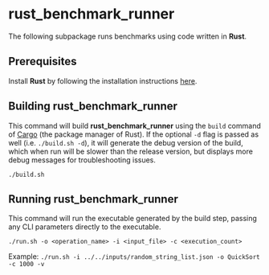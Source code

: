 # rust_benchmark_runner

The following subpackage runs benchmarks using code written in **Rust**.

## Prerequisites

Install **Rust** by following the installation instructions [here](https://www.rust-lang.org/tools/install).

## Building rust_benchmark_runner

This command will build **rust_benchmark_runner** using the `build` command of [Cargo](https://doc.rust-lang.org/cargo/) (the package manager of Rust). If the optional `-d` flag is passed as well (i.e. `./build.sh -d`), it will generate the debug version of the build, which when run will be slower than the release version, but displays more debug messages for troubleshooting issues.
```
./build.sh
```

## Running rust_benchmark_runner

This command will run the executable generated by the build step, passing any CLI parameters directly to the executable.
```
./run.sh -o <operation_name> -i <input_file> -c <execution_count>
```

Example: `./run.sh -i ../../inputs/random_string_list.json -o QuickSort -c 1000 -v`